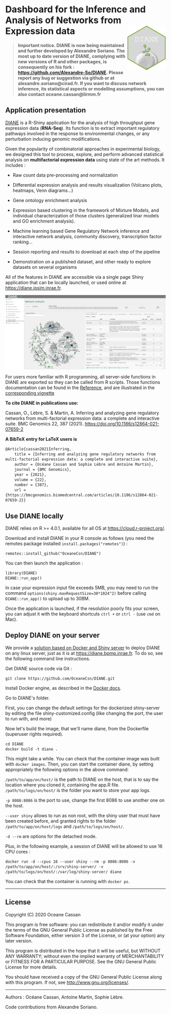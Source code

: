 # Dashboard for the Inference and Analysis of Networks from Expression data <img src="man/figures/hex-DIANE.png" align="right" width="120"/>

>**Important notice. DIANE is now being maintained and further developed by Alexandre Soriano. The most up to date version of DIANE, complying with new versions of R and other packages, is consequently on his fork : https://github.com/Alexandre-So/DIANE. Please report any bug or suggestion via github or at alexandre.soriano\@cirad.fr. If you want to discuss network inference, its statistical aspects or modelling assumptions, you can also contact oceane.cassan\@lirmm.fr**



## Application presentation

[DIANE](https://diane.ipsim.inrae.fr) is a R-Shiny application for the analysis of high throughput gene expression data (**RNA-Seq**). Its function is to extract important regulatory pathways involved in the response to environmental changes, or any perturbation inducing genomic modifications.

Given the popularity of combinatorial approaches in experimental biology, we designed this tool to process, explore, and perform advanced statistical analysis on **multifactorial expression data** using state of the art methods. It includes :

-   Raw count data pre-processing and normalization

-   Differential expression analysis and results visualization (Volcano plots, heatmaps, Venn diagrams...)

-   Gene ontology enrichment analysis

-   Expression based clustering in the framework of Mixture Models, and individual characterization of those clusters (generalized linar models and GO enrichment analysis).

-   Machine learning based Gene Regulatory Network inference and interactive network analysis, community discovery, transcription factor ranking...

-   Session reporting and results to download at each step of the pipeline

-   Demonstration on a published dataset, and other ready to explore datasets on several organisms

All of the features in DIANE are accessible via a single page Shiny application that can be locally launched, or used online at <https://diane.ipsim.inrae.fr>.

<img src="man/figures/net.PNG" align="center" width="900"/>

For users more familiar with R programming, all server-side functions in DIANE are exported so they can be called from R scripts. Those functions documentation can be found in the [Reference](https://oceanecsn.github.io/DIANE/reference/index.html), and are illustrated in the [corresponding vignette](https://oceanecsn.github.io/DIANE/articles/DIANE_Programming_Interface.html)

**To cite DIANE in publications use:**

  Cassan, O., Lèbre, S. & Martin, A. Inferring and analyzing gene regulatory networks from multi-factorial expression
  data: a complete and interactive suite. BMC Genomics 22, 387 (2021). https://doi.org/10.1186/s12864-021-07659-2

**A BibTeX entry for LaTeX users is**

```
@Article{cassan2021Inferring,
    title = {Inferring and analyzing gene regulatory networks from multi-factorial expression data: a complete and interactive suite},
    author = {Océane Cassan and Sophie Lèbre and Antoine Martin},
    journal = {BMC Genomics},
    year = {2021},
    volume = {22},
    number = {387},
    url = {https://bmcgenomics.biomedcentral.com/articles/10.1186/s12864-021-07659-2}}
```

## Use DIANE locally

DIANE relies on R \>= 4.0.1, available for all OS at <https://cloud.r-project.org/>.

Download and install DIANE in your R console as follows (you need the remotes package installed `install.packages("remotes")`) :

``` {.r}
remotes::install_github("OceaneCsn/DIANE")
```

You can then launch the application :

``` {.r}
library(DIANE)
DIANE::run_app()
```

In case your expression input file exceeds 5MB, you may need to run the command `options(shiny.maxRequestSize=30*1024^2)` before calling `DIANE::run_app()` to upload up to 30BM.

Once the application is launched, if the resolution poorly fits your screen, you can adjust it with the keyboard shortcuts `ctrl +` or `ctrl -` (use `cmd` on Mac).

## Deploy DIANE on your server

We provide a [solution based on Docker and Shiny server](https://hub.docker.com/r/rocker/shiny) to deploy DIANE on any linux server, just as it is at <https://diane.bpmp.inrae.fr>. To do so, see the following command line instructions.

Get DIANE source code via Git :

    git clone https://github.com/OceaneCsn/DIANE.git

Install Docker engine, as described in the [Docker docs](https://docs.docker.com/engine/install/).

Go to DIANE's folder.

First, you can change the default settings for the dockerized shiny-server by editing the file shiny-customized.config (like changing the port, the user to run with, and more)

Now let's build the image, that we'll name diane, from the Dockerfile (superuser rights required).

    cd DIANE
    docker build -t diane .

This might take a while. You can check that the container image was built with `docker images`. Then, you can start the container diane, by setting appropriately the following options in the above command:

`/path/to/app/on/host/` is the path to DIANE on the host, that is to say the location where you cloned it, containing the app.R file. `/path/to/logs/on/host/` is the folder you want to store your app logs.

`-p 8086:8086` is the port to use, change the first 8086 to use another one on the host.

`--user shiny` allows to run as non root, with the shiny user that must have been created before, and granted rights to the folder `/path/to/app/on/host/logs` and `/path/to/logs/on/host/`.

`-d --rm` are options for the detached mode.

Plus, in the following example, a session of DIANE will be allowed to use 16 CPU cores :

    docker run -d --cpus 16 --user shiny --rm -p 8086:8086 -v /path/to/app/on/host/:/srv/shiny-server/ -v /path/to/logs/on/host/:/var/log/shiny-server/ diane

You can check that the container is running with `docker ps`.

------------------------------------------------------------------------

## License


Copyright (C) 2020 Oceane Cassan

This program is free software: you can redistribute it and/or modify
it under the terms of the GNU General Public License as published by
the Free Software Foundation, either version 3 of the License, or
(at your option) any later version.

This program is distributed in the hope that it will be useful,
but WITHOUT ANY WARRANTY; without even the implied warranty of
MERCHANTABILITY or FITNESS FOR A PARTICULAR PURPOSE.  See the
GNU General Public License for more details.

You should have received a copy of the GNU General Public License
along with this program.  If not, see <http://www.gnu.org/licenses/>.

------------------------------------------------------------------------

Authors : Océane Cassan, Antoine Martin, Sophie Lèbre.

Code contributions from Alexandre Soriano.

